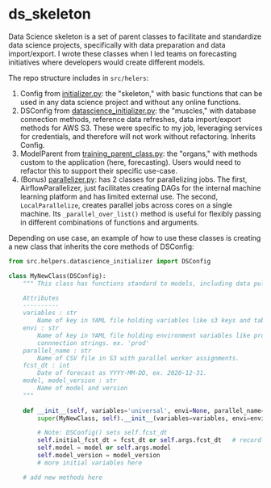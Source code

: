 # ds_skeleton
Data Science skeleton is a set of parent classes to facilitate and standardize data science projects, specifically with data preparation and data import/export. I wrote these classes when I led teams on forecasting initiatives where developers would create different models. 

The repo structure includes in `src/helers`:
1. Config from [initializer.py](src/helpers/initializer.py): the "skeleton," with basic functions that can be used in any data science project and without any online functions.
2. DSConfig from [datascience_initializer.py](src/helpers/datascience_initializer.py): the "muscles," with database connection methods, reference data refreshes, data import/export methods for AWS S3. These were specific to my job, leveraging services for credentials, and therefore will not work without refactoring. Inherits Config.
3. ModelParent from [training_parent_class.py](src/helpers/training_parent_class.py): the "organs," with methods custom to the application (here, forecasting). Users would need to refactor this to support their specific use-case.
4. (Bonus) [parallelizer.py](src/helpers/parallelizer.py): has 2 classes for parallelizing jobs. The first, AirflowParallelizer, just facilitates creating DAGs for the internal machine learning platform and has limited external use. The second, `LocalParallelize`, creates parallel jobs across cores on a single machine. Its `_parallel_over_list()` method is useful for flexibly passing in different combinations of functions and arguments.


Depending on use case, an example of how to use these classes is creating a new class that inherits the core methods of DSConfig:
```python
from src.helpers.datascience_initializer import DSConfig

class MyNewClass(DSConfig):
    """ This class has functions standard to models, including data pulls, output formatting, and uploading.

    Attributes
    ----------
    variables : str
        Name of key in YAML file holding variables like s3 keys and table names.
    envi : str
        Name of key in YAML file holding environment variables like prod/nonprod
        connnection strings. ex. 'prod'
    parallel_name : str
        Name of CSV file in S3 with parallel worker assignments.
    fcst_dt : int
        Date of forecast as YYYY-MM-DD, ex. 2020-12-31.
    model, model_version : str
        Name of model and version
    """
    
    def __init__(self, variables='universal', envi=None, parallel_name=None, fcst_dt=None, model=None, model_version=None, db_creds=True, ref_data=True):
        super(MyNewClass, self).__init__(variables=variables, envi=envi, parallel_name=parallel_name, fcst_dt=fcst_dt, db_creds=db_creds, ref_data=ref_data)

        # Note: DSConfig() sets self.fcst_dt
        self.initial_fcst_dt = fcst_dt or self.args.fcst_dt   # record initial input date
        self.model = model or self.args.model
        self.model_version = model_version
        # more initial variables here

    # add new methods here
```
